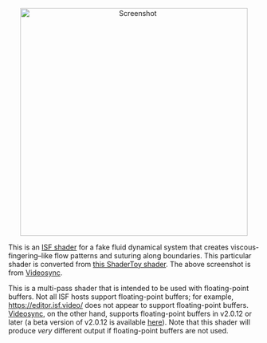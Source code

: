 <p align="center">
  <img width="456" alt="Screenshot" src="https://github.com/user-attachments/assets/50fb007e-046c-4f3b-9299-ac2ed7101d3b" />
</p>

This is an [ISF shader](https://isf.video) for a fake fluid dynamical system
that creates viscous-fingering–like flow patterns and suturing along boundaries.
This particular shader is converted from
[this ShaderToy shader](https://www.shadertoy.com/view/XddSRX). The above
screenshot is from [Videosync](https://videosync.showsync.com).

This is a multi-pass shader that is intended to be used with floating-point
buffers. Not all ISF hosts support floating-point buffers; for example,
https://editor.isf.video/ does not appear to support floating-point buffers.
[Videosync](https://videosync.showsync.com), on the other hand, supports
floating-point buffers in v2.0.12 or later (a beta version of v2.0.12 is
available
[here](https://forum.showsync.com/t/floating-point-buffers-in-isf-shaders/2490/7)).
Note that this shader will produce *very* different output if floating-point
buffers are not used.
